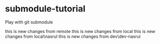 # submodule-tutorial
Play with git submodule 

this is new changes from remote
this is new changes from local
this is new changes from local\nasrul
this is new changes from dev\dev-nasrul 
